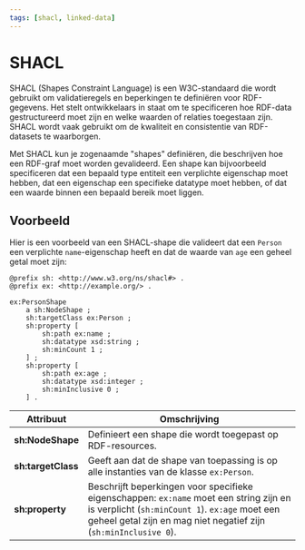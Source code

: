 ```yaml
---
tags: [shacl, linked-data]
---
```


# SHACL

SHACL (Shapes Constraint Language) is een W3C-standaard die wordt gebruikt om validatieregels en beperkingen te definiëren voor RDF-gegevens. Het stelt ontwikkelaars in staat om te specificeren hoe RDF-data gestructureerd moet zijn en welke waarden of relaties toegestaan zijn. SHACL wordt vaak gebruikt om de kwaliteit en consistentie van RDF-datasets te waarborgen.

Met SHACL kun je zogenaamde "shapes" definiëren, die beschrijven hoe een RDF-graf moet worden gevalideerd. Een shape kan bijvoorbeeld specificeren dat een bepaald type entiteit een verplichte eigenschap moet hebben, dat een eigenschap een specifieke datatype moet hebben, of dat een waarde binnen een bepaald bereik moet liggen.

## Voorbeeld

Hier is een voorbeeld van een SHACL-shape die valideert dat een `Person` een verplichte `name`-eigenschap heeft en dat de waarde van `age` een geheel getal moet zijn:

```turtle
@prefix sh: <http://www.w3.org/ns/shacl#> .
@prefix ex: <http://example.org/> .

ex:PersonShape
    a sh:NodeShape ;
    sh:targetClass ex:Person ;
    sh:property [
        sh:path ex:name ;
        sh:datatype xsd:string ;
        sh:minCount 1 ;
    ] ;
    sh:property [
        sh:path ex:age ;
        sh:datatype xsd:integer ;
        sh:minInclusive 0 ;
    ] .
```

| Attribuut | Omschrijving |
| - | - |
| **sh:NodeShape** | Definieert een shape die wordt toegepast op RDF-resources. |
| **sh:targetClass** | Geeft aan dat de shape van toepassing is op alle instanties van de klasse `ex:Person`. |
| **sh:property** |  Beschrijft beperkingen voor specifieke eigenschappen: `ex:name` moet een string zijn en is verplicht (`sh:minCount 1`). `ex:age` moet een geheel getal zijn en mag niet negatief zijn (`sh:minInclusive 0`). |
